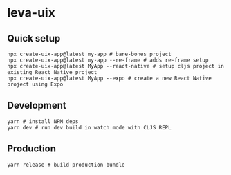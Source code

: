 # leva-uix

## Quick setup
```shell
npx create-uix-app@latest my-app # bare-bones project
npx create-uix-app@latest my-app --re-frame # adds re-frame setup
npx create-uix-app@latest MyApp --react-native # setup cljs project in existing React Native project
npx create-uix-app@latest MyApp --expo # create a new React Native project using Expo
```

## Development
```shell
yarn # install NPM deps
yarn dev # run dev build in watch mode with CLJS REPL
```

## Production
```shell
yarn release # build production bundle
```
